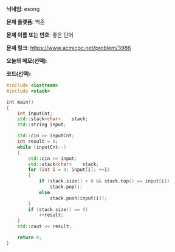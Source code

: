 **닉네임**: esong

**문제 플랫폼**: 백준

**문제 이름 또는 번호**: 좋은 단어

**문제 링크**: https://www.acmicpc.net/problem/3986

**오늘의 메모(선택)**:

**코드(선택)**:
```cpp
#include <iostream>
#include <stack>

int	main()
{
	int	inputCnt;
	std::stack<char>	stack;
	std::string	input;

	std::cin >> inputCnt;
	int	result = 0;
	while (inputCnt--)
	{
		std::cin >> input;
		std::stack<char>	stack;
		for (int i = 0; input[i]; ++i)
		{
			if (stack.size() > 0 && stack.top() == input[i])
				stack.pop();
			else
				stack.push(input[i]);
		}
		if (stack.size() == 0)
			++result;
	}
	std::cout << result;

	return 0;
}
```